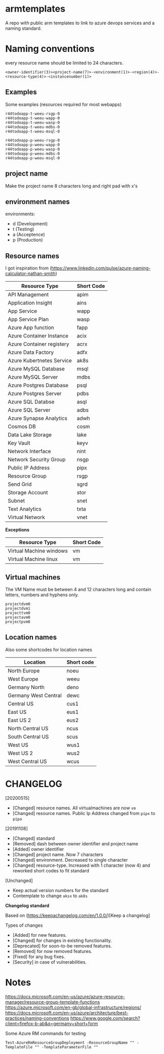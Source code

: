# armtemplates

A repo with public arm templates to link to azure devops services and a naming standard.

# Naming conventions

every resource name should be limited to 24 characters.

```
<owner-identifier(3)><project-name(7)>-<environment(1)>-<region(4)>-<resource-type(4)>-<instancenumber(1)>
```

## Examples

Some examples (resources required for most webapps)
```
r44todoapp-t-weeu-rsgp-0
r44todoapp-t-weeu-wapp-0
r44todoapp-t-weeu-wasp-0
r44todoapp-t-weeu-mdbs-0
r44todoapp-t-weeu-msql-0

r44todoapp-p-weeu-rsgp-0
r44todoapp-p-weeu-wapp-0
r44todoapp-p-weeu-wasp-0
r44todoapp-p-weeu-mdbs-0
r44todoapp-p-weeu-msql-0
```

## project name

Make the project name 8 characters long and right pad with x's

## environment names

environments:
- d (Development)
- t (Testing)
- a (Acceptence)
- p (Production)

## Resource names

I got inspiration from (https://www.linkedin.com/pulse/azure-naming-calculator-nathan-smith) 

|Resource Type              |Short Code|
|---------------------------|----------|
|API Management             |apim      |
|Application Insight        |ains      |
|App Service                |wapp      |
|App Service Plan           |wasp      |
|Azure App function         |fapp      |
|Azure Container Instance   |acix      |
|Azure Container registery  |acrx      |
|Azure Data Factory         |adfx      |
|Azure Kubertnetes Service  |ak8s      |
|Azure MySQL Database       |msql      |
|Azure MySQL Server         |mdbs      |
|Azure Postgres Database    |psql      |
|Azure Postgres Server      |pdbs      |
|Azure SQL Databse          |asql      |
|Azure SQL Server           |adbs      |
|Azure Synapse Analytics    |adwh      |
|Cosmos DB                  |cosm      |
|Data Lake Storage          |lake      |
|Key Vault                  |keyv      |
|Network Interface          |nint      |
|Network Security Group     |nsgp      |
|Public IP Address          |pipx      |
|Resource Group             |rsgp      |
|Send Grid                  |sgrd      |
|Storage Account            |stor      |
|Subnet                     |snet      |
|Text Analytics             |txta      |
|Virtual Network            |vnet      |

**Exceptions**

|Resource Type              |Short Code|
|---------------------------|----------|
|Virtual Machine windows    |vm        |
|Virtual Machine linux      |vm        |

## Virtual machines

The VM Name must be between 4 and 12 characters long and contain letters, numbers and hyphens only.

```
projectdvm0
projectdvm1
projecttvm0
projectavm0
projectpvm0
```

## Location names

Also some shortcodes for location names

|Location            |Short code|
|--------------------|----------|
|North Europe        |noeu      |
|West Europe         |weeu      |
|Germany North       |deno      |
|Germany West Central|dewc      |
|Central US          |cus1      |
|East US             |eus1      |
|East US 2           |eus2      |
|North Central US    |ncus      |
|South Central US    |scus      |
|West US             |wus1      |
|West US 2           |wus2      |
|West Central US     |wcus      |


# CHANGELOG

[20200515]
* [Changed] resource names. All virtualmachines are now `vm`
* [Changed] resource names. Public Ip Address changed from `pipx` to `pipa`

[20191108]
* [Changed] standard
* [Removed] dash between owner identifier and project name
* [Added] owner identifier
* [Changed] project name. Now 7 characters
* [Changed] environment. Decreased to single character
* [Changed] resource-type. Increased with 1 character (now 4) and reworked short codes to fit standard

[Unchanged]
* Keep actual version numbers for the standard
* Contemplate to change `aksx` to `ak8s`

**Changelog standard**

Based on (https://keepachangelog.com/en/1.0.0/)[Keep a changelog]

Types of changes
* [Added] for new features.
* [Changed] for changes in existing functionality.
* [Deprecated] for soon-to-be removed features.
* [Removed] for now removed features.
* [Fixed] for any bug fixes.
* [Security] in case of vulnerabilities.


# Notes

https://docs.microsoft.com/en-us/azure/azure-resource-manager/resource-group-template-functions
https://azure.microsoft.com/en-gb/global-infrastructure/regions/
https://docs.microsoft.com/en-us/azure/architecture/best-practices/naming-conventions
https://www.google.com/search?client=firefox-b-ab&q=germany+short+form

Some Azure RM commands for testing

```
Test-AzureRmResourceGroupDeployment -ResourceGroupName "" -TemplateFile "" -TemplateParameterFile ""
```
